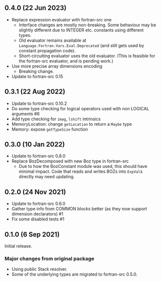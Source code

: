 ## 0.4.0 (22 Jun 2023)
  * Replace expression evaluator with fortran-src one
    * Interface changes are mostly non-breaking. Some behaviour may be slightly
      different due to INTEGER etc. constants using different types.
    * Old evaluator remains available at
      `Language.Fortran.Vars.Eval.Deprecated` (and still gets used by constant
      propagation code).
    * Short-circuiting evaluator uses the old evaluator. (This is feasible for
      the fortran-src evaluator, and is pending work.)
  * Use more precise array dimensions encoding
    * Breaking change.
  * Update to fortran-src 0.15

## 0.3.1 (22 Aug 2022)
  * Update to fortran-src 0.10.2
  * Do some type checking for logical operators used with non LOGICAL arguments
    #6
  * Add type checking for `imag`, `lshift` intrinsics
  * MemoryLocation: change `getLocation` to return a `Maybe` type
  * Memory: expose `getTypeSize` function

## 0.3.0 (10 Jan 2022)
  * Update to fortran-src 0.8.0
  * Replace BozDecomposed with new Boz type in fortran-src
    * Due to how the BozConstant module was used, this should have minimal
      impact. Code that reads and writes BOZs into `ExpVal`s directly may need
      updating.

## 0.2.0 (24 Nov 2021)
  * Update to fortran-src 0.6.0
  * Gather type info from COMMON blocks better (as they now support dimension
    declarators) #1
  * Fix some disabled tests #1

## 0.1.0 (6 Sep 2021)
Initial release.

### Major changes from original package
  * Using public Stack resolver.
  * Some of the underlying types are migrated to fortran-src 0.5.0.
